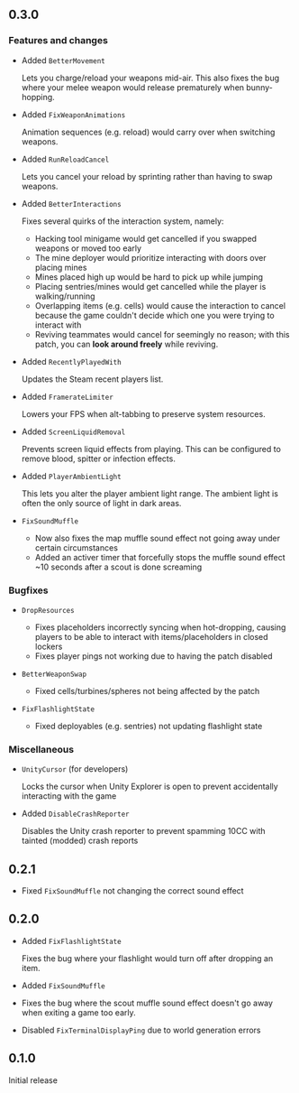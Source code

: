 ## 0.3.0

### Features and changes

- Added `BetterMovement`

    Lets you charge/reload your weapons mid-air. This also fixes the bug where your melee weapon would release prematurely when bunny-hopping.

- Added `FixWeaponAnimations`

    Animation sequences (e.g. reload) would carry over when switching weapons.

- Added `RunReloadCancel`

    Lets you cancel your reload by sprinting rather than having to swap weapons.

- Added `BetterInteractions`

    Fixes several quirks of the interaction system, namely:

    - Hacking tool minigame would get cancelled if you swapped weapons or moved too early
    - The mine deployer would prioritize interacting with doors over placing mines
    - Mines placed high up would be hard to pick up while jumping
    - Placing sentries/mines would get cancelled while the player is walking/running
    - Overlapping items (e.g. cells) would cause the interaction to cancel because the game couldn't decide which one you were trying to interact with
    - Reviving teammates would cancel for seemingly no reason; with this patch, you can **look around freely** while reviving.

- Added `RecentlyPlayedWith`

    Updates the Steam recent players list.

- Added `FramerateLimiter`

    Lowers your FPS when alt-tabbing to preserve system resources.

- Added `ScreenLiquidRemoval`

    Prevents screen liquid effects from playing. This can be configured to remove blood, spitter or infection effects.

- Added `PlayerAmbientLight`

    This lets you alter the player ambient light range. The ambient light is often the only source of light in dark areas.

- `FixSoundMuffle`

    - Now also fixes the map muffle sound effect not going away under certain circumstances
    - Added an activer timer that forcefully stops the muffle sound effect ~10 seconds after a scout is done screaming

### Bugfixes

- `DropResources`

    - Fixes placeholders incorrectly syncing when hot-dropping, causing players to be able to interact with items/placeholders in closed lockers
    - Fixes player pings not working due to having the patch disabled

- `BetterWeaponSwap`

    - Fixed cells/turbines/spheres not being affected by the patch

- `FixFlashlightState`

    - Fixed deployables (e.g. sentries) not updating flashlight state

### Miscellaneous

- `UnityCursor` (for developers)

    Locks the cursor when Unity Explorer is open to prevent accidentally interacting with the game

- Added `DisableCrashReporter`

    Disables the Unity crash reporter to prevent spamming 10CC with tainted (modded) crash reports

## 0.2.1

- Fixed `FixSoundMuffle` not changing the correct sound effect

## 0.2.0

- Added `FixFlashlightState`

    Fixes the bug where your flashlight would turn off after dropping an item.

- Added `FixSoundMuffle`
- Fixes the bug where the scout muffle sound effect doesn't go away when exiting a game too early.
- Disabled `FixTerminalDisplayPing` due to world generation errors

## 0.1.0

Initial release
